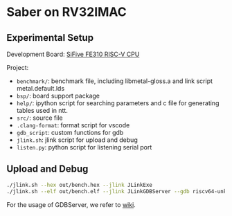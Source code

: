 # Saber on RV32IMAC

## Experimental Setup

Development Board: [SiFive FE310 RISC-V CPU](https://www.sifive.com/boards/hifive1-rev-b)

Project:

* `benchmark/`: benchmark file, including libmetal-gloss.a and link script metal.default.lds
* `bsp/`: board support package
* `help/`: ipython script for searching parameters and c file for generating tables used in ntt.
* `src/`: source file
* `.clang-format`: format script for vscode
* `gdb_script`: custom functions for gdb
* `jlink.sh`: jlink script for upload and debug
* `listen.py`: python script for listening serial port

## Upload and Debug

```bash
./jlink.sh --hex out/bench.hex --jlink JLinkExe
./jlink.sh --elf out/bench.elf --jlink JLinkGDBServer --gdb riscv64-unknown-elf-gdb
```

For the usage of GDBServer, we refer to [wiki](https://wiki.segger.com/J-Link_GDB_Server).
